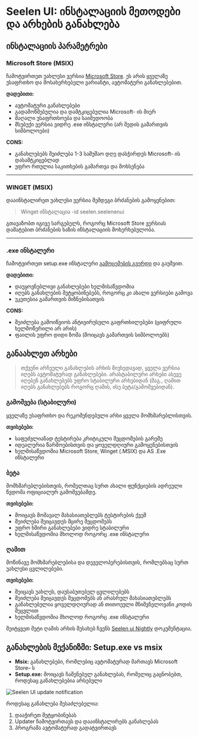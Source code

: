 # Seelen UI: ინსტალაციის მეთოდები და არხების განახლება

## ინსტალაციის პარამეტრები

### Microsoft Store (MSIX)

ჩამოტვირთეთ უახლესი ვერსია [Microsoft Store](https://www.microsoft.com/store).
ეს არის ყველაზე უსაფრთხო და მოსახერხებელი ვარიანტი, ავტომატური განახლებებით.

**დადებითი:**

- ავტომატური განახლებები
- გადამოწმებულია და დამტკიცებულია Microsoft- ის მიერ
- მაღალი უსაფრთხოება და საიმედოობა
- მსუბუქი ვერსია ვიდრე .exe ინსტალერი (არ შედის გამართვის სიმბოლოები)

**CONS:**

- განახლებებს შეიძლება 1-3 სამუშაო დღე დასჭირდეს Microsoft- ის დასამტკიცებლად
- უფრო რთულია საკითხების გამართვა და მოხსენება

---

### WINGET (MSIX)

დააინსტალირეთ უახლესი ვერსია შემდეგი ბრძანების გამოყენებით:

> Winget ინსტალაცია -id seelen.seelenenui

გთავაზობთ იგივე სარგებელს, როგორც Microsoft Store ვერსიას დამატებით ბრძანების
ხაზის ინსტალაციის მოხერხებულობა.

---

### .exe ინსტალერი

ჩამოტვირთეთ setup.exe ინსტალერი
[გამოცემების გვერდი](https://github.com/eythaann/Seelen-UI/releases) და გაუშვით.

**დადებითი:**

- დაუყოვნებლივი განახლებები ხელმისაწვდომია
- იღებს განახლების შეტყობინებებს, როგორც კი ახალი ვერსიები გამოვა
- უკეთესია გამართვის მიზნებისათვის

**CONS:**

- შეიძლება გამოიწვიოს ანტივირუსული გაფრთხილებები (ციფრული ხელმოწერილი არ არის)
- ფაილის უფრო დიდი ზომა (მოიცავს გამართვის სიმბოლოებს)

## განაახლეთ არხები

> თქვენი არჩეული განახლების არხის მიუხედავად, ყველა ვერსია იღებს ავტომატურად
> განახლებები. არასტაბილური არხები ასევე იღებენ განახლებებს უფრო სტაბილური
> არხებიდან (მაგ., ღამით იღებს განახლებებს როგორც ღამის, ისე ბეტა/გამოშვებიდან).

### გამოშვება (სტაბილური)

ყველაზე უსაფრთხო და რეკომენდებული არხი ყველა მომხმარებლისთვის.

**თვისებები:**

- საფუძვლიანად ტესტირება კრიტიკული შეცდომების გარეშე
- იდეალურია წარმოებისთვის და ყოველდღიური გამოყენებისთვის
- ხელმისაწვდომია Microsoft Store, Winget (.MSIX) და AS .Exe ინსტალერი

### ბეტა

მომხმარებლებისთვის, რომელთაც სურთ ახალი ფუნქციების ადრეული წვდომა ოფიციალურ
გამოშვებამდე.

**თვისებები:**

- მოიცავს მომავალ მახასიათებლებს ტესტირების ქვეშ
- შეიძლება შეიცავდეს მცირე შეცდომებს
- უფრო ხშირი განახლებები ვიდრე სტაბილური
- ხელმისაწვდომია მხოლოდ როგორც .exe ინსტალერი

### ღამით

მოწინავე მომხმარებლებისა და დეველოპერებისთვის, რომლებსაც სურთ უახლესი
ცვლილებები.

**თვისებები:**

- შეიცავს უახლეს, დაუსაბუთებელ ცვლილებებს
- შეიძლება შეიცავდეს შეცდომებს ან არასრულ მახასიათებლებს
- განახლებულია ყოველდღიურად ან თითოეული მნიშვნელოვანი კოდის შეცვლით
- ხელმისაწვდომია მხოლოდ როგორც .exe ინსტალერი

შეიტყვეთ მეტი ღამის არხის შესახებ ჩვენს
[Seelen ui Nightly](https://seelen.io/blog/nightly) დოკუმენტაცია.

## განახლების მექანიზმი: Setup.exe vs msix

- **Msix:** განახლებები, რომლებიც ავტომატურად მართავს Microsoft Store– ს
- **Setup.exe:** მოიცავს ჩაშენებულ განახლებას, რომელიც გაცნობებთ, როდესაც
  განახლებებია არსებული

![Seelen UI update notification](https://github.com/Seelen-Inc/slu-blog/blob/master/blog/seelen-ui-distribution-channels/image.png?raw=true)

როდესაც განახლება შესაძლებელია:

1. დააჭირეთ შეტყობინებას
2. Updater ჩამოტვირთავს და დააინსტალირებს განახლებას
3. პროგრამა ავტომატურად გადატვირთავს
